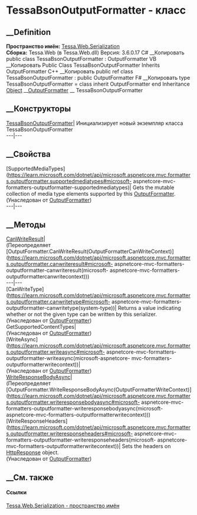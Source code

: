 # TessaBsonOutputFormatter - класс
##  __Definition
 **Пространство имён:**
[Tessa.Web.Serialization](N_Tessa_Web_Serialization.htm)  
 **Сборка:** Tessa.Web (в Tessa.Web.dll) Версия: 3.6.0.17
C# __Копировать
     public class TessaBsonOutputFormatter : OutputFormatter
VB __Копировать
     Public Class TessaBsonOutputFormatter
    	Inherits OutputFormatter
C++ __Копировать
     public ref class TessaBsonOutputFormatter : public OutputFormatter
F# __Копировать
     type TessaBsonOutputFormatter = 
        class
            inherit OutputFormatter
        end
Inheritance
    [Object](https://learn.microsoft.com/dotnet/api/system.object) __[OutputFormatter](https://learn.microsoft.com/dotnet/api/microsoft.aspnetcore.mvc.formatters.outputformatter) __ TessaBsonOutputFormatter
##  __Конструкторы
[TessaBsonOutputFormatter](M_Tessa_Web_Serialization_TessaBsonOutputFormatter__ctor.htm)|
Инициализирует новый экземпляр класса TessaBsonOutputFormatter  
---|---  
##  __Свойства
[SupportedMediaTypes](https://learn.microsoft.com/dotnet/api/microsoft.aspnetcore.mvc.formatters.outputformatter.supportedmediatypes#microsoft-
aspnetcore-mvc-formatters-outputformatter-supportedmediatypes)|  Gets the
mutable collection of media type elements supported by this
[OutputFormatter](https://learn.microsoft.com/dotnet/api/microsoft.aspnetcore.mvc.formatters.outputformatter).  
(Унаследован от
[OutputFormatter](https://learn.microsoft.com/dotnet/api/microsoft.aspnetcore.mvc.formatters.outputformatter))  
---|---  
##  __Методы
[CanWriteResult](M_Tessa_Web_Serialization_TessaBsonOutputFormatter_CanWriteResult.htm)|  
(Переопределяет
[OutputFormatter.CanWriteResult(OutputFormatterCanWriteContext)](https://learn.microsoft.com/dotnet/api/microsoft.aspnetcore.mvc.formatters.outputformatter.canwriteresult#microsoft-
aspnetcore-mvc-formatters-outputformatter-canwriteresult\(microsoft-
aspnetcore-mvc-formatters-outputformattercanwritecontext\)))  
---|---  
[CanWriteType](https://learn.microsoft.com/dotnet/api/microsoft.aspnetcore.mvc.formatters.outputformatter.canwritetype#microsoft-
aspnetcore-mvc-formatters-outputformatter-canwritetype\(system-type\))|
Returns a value indicating whether or not the given type can be written by
this serializer.  
(Унаследован от
[OutputFormatter](https://learn.microsoft.com/dotnet/api/microsoft.aspnetcore.mvc.formatters.outputformatter))  
GetSupportedContentTypes|  
(Унаследован от
[OutputFormatter](https://learn.microsoft.com/dotnet/api/microsoft.aspnetcore.mvc.formatters.outputformatter))  
[WriteAsync](https://learn.microsoft.com/dotnet/api/microsoft.aspnetcore.mvc.formatters.outputformatter.writeasync#microsoft-
aspnetcore-mvc-formatters-outputformatter-writeasync\(microsoft-aspnetcore-
mvc-formatters-outputformatterwritecontext\))|  
(Унаследован от
[OutputFormatter](https://learn.microsoft.com/dotnet/api/microsoft.aspnetcore.mvc.formatters.outputformatter))  
[WriteResponseBodyAsync](M_Tessa_Web_Serialization_TessaBsonOutputFormatter_WriteResponseBodyAsync.htm)|  
(Переопределяет
[OutputFormatter.WriteResponseBodyAsync(OutputFormatterWriteContext)](https://learn.microsoft.com/dotnet/api/microsoft.aspnetcore.mvc.formatters.outputformatter.writeresponsebodyasync#microsoft-
aspnetcore-mvc-formatters-outputformatter-writeresponsebodyasync\(microsoft-
aspnetcore-mvc-formatters-outputformatterwritecontext\)))  
[WriteResponseHeaders](https://learn.microsoft.com/dotnet/api/microsoft.aspnetcore.mvc.formatters.outputformatter.writeresponseheaders#microsoft-
aspnetcore-mvc-formatters-outputformatter-writeresponseheaders\(microsoft-
aspnetcore-mvc-formatters-outputformatterwritecontext\))|  Sets the headers on
[HttpResponse](https://learn.microsoft.com/dotnet/api/microsoft.aspnetcore.http.httpresponse)
object.  
(Унаследован от
[OutputFormatter](https://learn.microsoft.com/dotnet/api/microsoft.aspnetcore.mvc.formatters.outputformatter))  
##  __См. также
#### Ссылки
[Tessa.Web.Serialization - пространство имён](N_Tessa_Web_Serialization.htm)
